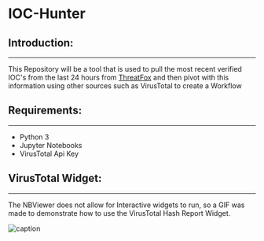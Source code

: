 # __IOC-Hunter__
 
 ## __Introduction:__
 -------------
 This Repository will be a tool that is used to pull the most recent verified IOC's from the last 24 hours from [ThreatFox](https://threatfox.abuse.ch)  and then pivot with this information using other sources such as VirusTotal to create a Workflow

## __Requirements:__
--------------
* Python 3
* Jupyter Notebooks
* VirusTotal Api Key

## VirusTotal Widget:
--------------
The NBViewer does not allow for Interactive widgets to run, so a GIF was made to demonstrate how to use the VirusTotal Hash Report Widget.

![caption](/Assets/VTWidget.gif)
